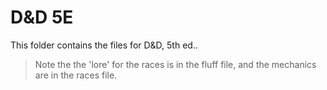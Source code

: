 # D&D 5E
This folder contains the files for D&D, 5th ed..
> Note the the 'lore' for the races is in the fluff file, and the mechanics are in the races file.
